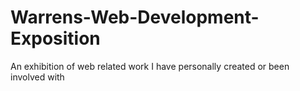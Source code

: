 # Warrens-Web-Development-Exposition
An exhibition of web related work I have personally created or been involved with
